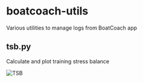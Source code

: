 # boatcoach-utils
Various utilities to manage logs from BoatCoach app

## tsb.py
Calculate and plot training stress balance

![TSB][TSB]

[TSB]: https://i.imgur.com/ufy8ttc.png